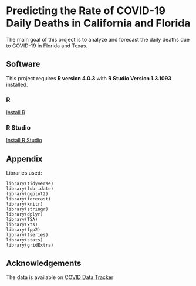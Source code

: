 
# Predicting the Rate of COVID-19 Daily Deaths in California and Florida

The main goal of this project is to analyze and forecast the 
daily deaths due to COVID-19 in Florida and Texas.
## Software

This project requires **R version 4.0.3** 
with **R Studio Version 1.3.1093** installed.

### R
[Install R](https://www.r-project.org/)

### R Studio
[Install R Studio](https://www.rstudio.com/products/rstudio/download/)


## Appendix

Libraries used:
```{r}
library(tidyverse)
library(lubridate)
library(ggplot2)
library(forecast)
library(knitr)   
library(stringr)
library(dplyr)
library(TSA)
library(xts)
library(fpp2)
library(tseries)
library(stats)
library(gridExtra)
```

## Acknowledgements
The data is available on [COVID Data Tracker](https://covid.cdc.gov/covid-data-tracker/#trends_dailytrendscases)
